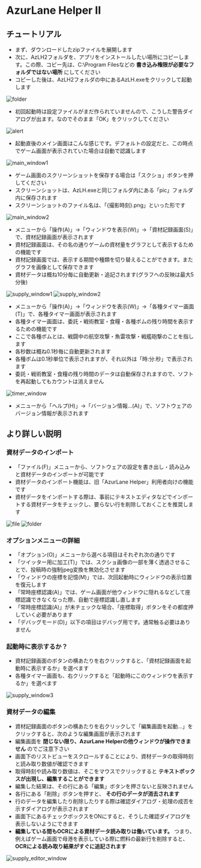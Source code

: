 # AzurLane Helper II

## チュートリアル

- まず、ダウンロードしたzipファイルを展開します
- 次に、AzLH2フォルダを、アプリをインストールしたい場所にコピーします。この際、コピー先は、C:\Program Filesなどの **書き込み権限が必要なフォルダではない場所** にしてください
- コピーした後は、AzLH2フォルダの中にあるAzLH.exeをクリックして起動します

![folder](https://user-images.githubusercontent.com/3734392/32979928-531655da-cca1-11e7-8d2f-f79ddbb74e13.png)

- 初回起動時は設定ファイルがまだ作られていませんので、こうした警告ダイアログが出ます。なのでそのまま「OK」をクリックしてください

![alert](https://user-images.githubusercontent.com/3734392/32979944-83cf6360-cca1-11e7-804e-91a5f8192d18.png)

- 起動直後のメイン画面はこんな感じです。デフォルトの設定だと、この時点でゲーム画面が表示されていた場合は自動で認識します

![main_window1](https://user-images.githubusercontent.com/3734392/32979961-c862a230-cca1-11e7-9138-e5348dcbd463.png)

- ゲーム画面のスクリーンショットを保存する場合は「スクショ」ボタンを押してください
- スクリーンショットは、AzLH.exeと同じフォルダ内にある「pic」フォルダ内に保存されます
- スクリーンショットのファイル名は、「{撮影時刻}.png」といった形です

![main_window2](https://user-images.githubusercontent.com/3734392/32980002-589b5ffe-cca2-11e7-8c11-a17b03cc9aa4.png)

- メニューから「操作(A)」→「ウィンドウを表示(W)」→「資材記録画面(S)」で、資材記録画面が表示されます
- 資材記録画面は、その名の通りゲームの資材量をグラフとして表示するための機能です
- 資材記録画面では、表示する期間や種類を切り替えることができます。またグラフを画像として保存できます
- 資材データは概ね10分毎に自動更新・追記されます(グラフへの反映は最大5分後)

![supply_window1](https://user-images.githubusercontent.com/3734392/32980043-1f90b8de-cca3-11e7-982b-ef90e3870d59.png)
![supply_window2](https://user-images.githubusercontent.com/3734392/32980059-6191205c-cca3-11e7-9a0d-3a2851c86ce7.png)

- メニューから「操作(A)」→「ウィンドウを表示(W)」→「各種タイマー画面(T)」で、各種タイマー画面が表示されます
- 各種タイマー画面は、委託・戦術教室・食糧・各種ボムの残り時間を表示するための機能です
- ここで各種ボムとは、戦闘中の航空攻撃・魚雷攻撃・戦艦砲撃のことを指します
- 各秒数は概ね0.1秒毎に自動更新されます
- 各種ボムは0.1秒単位で表示されますが、それ以外は「時:分:秒」で表示されます
- 委託・戦術教室・食糧の残り時間のデータは自動保存されますので、ソフトを再起動してもカウントは消えません

![timer_window](https://user-images.githubusercontent.com/3734392/34661828-8eaf9fb4-f48f-11e7-920d-1d8cfb2befb7.png)

- メニューから「ヘルプ(H)」→「バージョン情報...(A)」で、ソフトウェアのバージョン情報が表示されます

## より詳しい説明

### 資材データのインポート
- 「ファイル(F)」メニューから、ソフトウェアの設定を書き出し・読み込みと資材データのインポートが可能です
- 資材データのインポート機能は、旧「AzurLane Helper」利用者向けの機能です
- 資材データをインポートする際は、事前にテキストエディタなどでインポートする資材データをチェックし、要らない行を削除しておくことを推奨します

![file](https://user-images.githubusercontent.com/3734392/32980111-022ed5e0-cca4-11e7-9677-9e827be3dbc5.png)
![folder](https://user-images.githubusercontent.com/3734392/32980131-6cda8b96-cca4-11e7-9fa6-405c7ab3957e.png)

### オプションメニューの詳細
- 「オプション(O)」メニューから選べる項目はそれぞれ次の通りです
 - 「ツイッター用に加工(T)」では、スクショ画像の一部を薄く透過させることで、投稿時の強制jpeg変換を無効化させます
 - 「ウィンドウの座標を記憶(M)」では、次回起動時にウィンドウの表示位置を復元します
 - 「常時座標認識(A)」では、ゲーム画面が他ウィンドウに隠れるなどして座標認識できなくなった際、自動で座標認識し直します
 - 「常時座標認識(A)」が未チェックな場合、「座標取得」ボタンをその都度押していく必要があります
 - 「デバッグモード(D)」以下の項目はデバッグ用です。通常触る必要はありません

### 起動時に表示するか？
- 資材記録画面のボタンの横あたりを右クリックすると、「資材記録画面を起動時に表示するか」を選べます
- 各種タイマー画面も、右クリックすると「起動時にこのウィンドウを表示するか」を選べます

![supply_window3](https://user-images.githubusercontent.com/3734392/34906763-f3af9a24-f8b6-11e7-89ce-1169dc1eaab1.png)

### 資材データの編集
- 資材記録画面のボタンの横あたりを右クリックして「編集画面を起動...」をクリックすると、次のような編集画面が表示されます
- 編集画面を **閉じない限り、AzurLane Helperの他ウィンドウが操作できません** のでご注意下さい
- 画面下のリストビューをスクロールすることにより、資材データの取得時刻と読み取り数値が確認できます
- 取得時刻や読み取り数値は、そこをマウスでクリックすると **テキストボックスが出現し、編集することができます**
- 編集した結果は、その行にある「編集」ボタンを押さないと反映されません
- 各行にある「削除」ボタンを押すと、 **その行のデータが消去されます**
- 行のデータを編集したり削除したりする際は確認ダイアログ・処理の成否を示すダイアログが表示されます
 - 画面下にあるチェックボックスをONにすると、そうした確認ダイアログを表示しないようにできます
- **編集している間もOCRによる資材データ読み取りは働いています。** つまり、例えばゲーム画面で母港を表示している際に燃料の最新行を削除すると、 **OCRによる読み取り結果がすぐに追記されます**

![supply_editor_window](https://user-images.githubusercontent.com/3734392/34906773-2d8188e8-f8b7-11e7-891b-2b8a2699145d.png)
